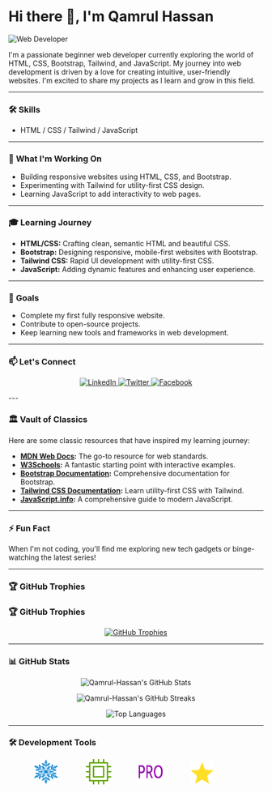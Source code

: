 # Hi there 👋, I'm Qamrul Hassan

![Web Developer](https://pbs.twimg.com/profile_banners/247298919/1724349046/600x200)

I'm a passionate beginner web developer currently exploring the world of HTML, CSS, Bootstrap, Tailwind, and JavaScript. My journey into web development is driven by a love for creating intuitive, user-friendly websites. I'm excited to share my projects as I learn and grow in this field.

---

### 🛠️ **Skills**
- HTML / CSS / Tailwind / JavaScript

---

### 🔭 **What I'm Working On**
- Building responsive websites using HTML, CSS, and Bootstrap.
- Experimenting with Tailwind for utility-first CSS design.
- Learning JavaScript to add interactivity to web pages.

---

### 🎓 **Learning Journey**
- **HTML/CSS:** Crafting clean, semantic HTML and beautiful CSS.
- **Bootstrap:** Designing responsive, mobile-first websites with Bootstrap.
- **Tailwind CSS:** Rapid UI development with utility-first CSS.
- **JavaScript:** Adding dynamic features and enhancing user experience.

---

### 🎯 **Goals**
- Complete my first fully responsive website.
- Contribute to open-source projects.
- Keep learning new tools and frameworks in web development.

---

### 📫 **Let's Connect**

<p align="center">
  <a href="https://www.linkedin.com/in/qamrul-hassan-a9b0a231/" target="_blank">
    <img src="https://img.shields.io/badge/LinkedIn-0077B5?style=for-the-badge&logo=linkedin&logoColor=white" alt="LinkedIn" />
  </a>
  <a href="https://x.com/Shajal1" target="_blank">
    <img src="https://img.shields.io/badge/Twitter-1DA1F2?style=for-the-badge&logo=twitter&logoColor=white" alt="Twitter" />
  </a>
  <a href="https://www.facebook.com/qamrul.h.shajal" target="_blank">
    <img src="https://img.shields.io/badge/Facebook-1877F2?style=for-the-badge&logo=facebook&logoColor=white" alt="Facebook" />
  </a>
</p>
---

### 🏛️ **Vault of Classics**

Here are some classic resources that have inspired my learning journey:

- **[MDN Web Docs](https://developer.mozilla.org/en-US/):** The go-to resource for web standards.
- **[W3Schools](https://www.w3schools.com/):** A fantastic starting point with interactive examples.
- **[Bootstrap Documentation](https://getbootstrap.com/docs/):** Comprehensive documentation for Bootstrap.
- **[Tailwind CSS Documentation](https://tailwindcss.com/docs):** Learn utility-first CSS with Tailwind.
- **[JavaScript.info](https://javascript.info/):** A comprehensive guide to modern JavaScript.

---

### ⚡ **Fun Fact**
When I'm not coding, you'll find me exploring new tech gadgets or binge-watching the latest series!

---

### 🏆 **GitHub Trophies**

### 🏆 **GitHub Trophies**

<p align="center">
  <a href="https://github.com/ryo-ma/github-profile-trophy">
    <img src="https://github-profile-trophy.vercel.app/?username=Qamrul-Hassan&theme=radical" alt="GitHub Trophies" />
  </a>
</p>


---

### 📊 **GitHub Stats**

<p align="center">
  <img src="https://github-readme-stats.vercel.app/api?username=Qamrul-Hassan&show_icons=true&theme=radical&count_private=true" alt="Qamrul-Hassan's GitHub Stats" />
</p>

<p align="center">
  <img src="https://github-readme-streak-stats.herokuapp.com/?user=Qamrul-Hassan&theme=radical" alt="Qamrul-Hassan's GitHub Streaks" />
</p>

<p align="center">
  <img src="https://github-readme-stats.vercel.app/api/top-langs/?username=Qamrul-Hassan&layout=compact&theme=radical&langs_count=8" alt="Top Languages" />
</p>

---

### 🛠️ **Development Tools**

<p align="center">
  <a href='https://archiveprogram.github.com/'><img src='https://raw.githubusercontent.com/acervenky/animated-github-badges/master/assets/acbadge.gif' width='50' height='50' style="margin-right: 50px;"></a>
  <a href='https://docs.github.com/en/developers'><img src='https://raw.githubusercontent.com/acervenky/animated-github-badges/master/assets/devbadge.gif' width='50' height='50' style="margin-right: 50px;"></a>
  <a href='https://github.com/pricing'><img src='https://raw.githubusercontent.com/acervenky/animated-github-badges/master/assets/pro.gif' width='50' height='50' style="margin-right: 50px;"></a>
  <a href='https://stars.github.com/'><img src='https://raw.githubusercontent.com/acervenky/animated-github-badges/master/assets/starbadge.gif' width='45' height='45' style="margin-right: 50px;"></a>
</p>

